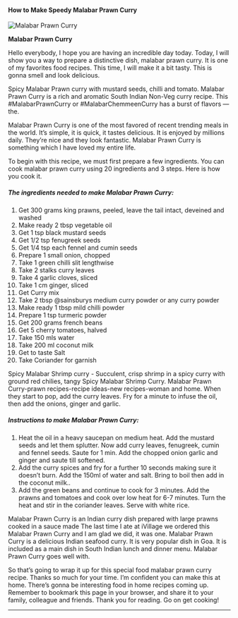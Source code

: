             

#### How to Make Speedy Malabar Prawn Curry

![Malabar Prawn Curry](https://img-global.cpcdn.com/recipes/ac69194b7dbb9121/751x532cq70/malabar-prawn-curry-recipe-main-photo.jpg)

**Malabar Prawn Curry**

Hello everybody, I hope you are having an incredible day today. Today, I will show you a way to prepare a distinctive dish, malabar prawn curry. It is one of my favorites food recipes. This time, I will make it a bit tasty. This is gonna smell and look delicious.

Spicy Malabar Prawn curry with mustard seeds, chilli and tomato. Malabar Prawn Curry is a rich and aromatic South Indian Non-Veg curry recipe. This #MalabarPrawnCurry or #MalabarChemmeenCurry has a burst of flavors — the.

Malabar Prawn Curry is one of the most favored of recent trending meals in the world. It’s simple, it is quick, it tastes delicious. It is enjoyed by millions daily. They’re nice and they look fantastic. Malabar Prawn Curry is something which I have loved my entire life.

To begin with this recipe, we must first prepare a few ingredients. You can cook malabar prawn curry using 20 ingredients and 3 steps. Here is how you cook it.

##### The ingredients needed to make Malabar Prawn Curry:

1.  Get 300 grams king prawns, peeled, leave the tail intact, deveined and washed
2.  Make ready 2 tbsp vegetable oil
3.  Get 1 tsp black mustard seeds
4.  Get 1/2 tsp fenugreek seeds
5.  Get 1/4 tsp each fennel and cumin seeds
6.  Prepare 1 small onion, chopped
7.  Take 1 green chilli slit lengthwise
8.  Take 2 stalks curry leaves
9.  Take 4 garlic cloves, sliced
10.  Take 1 cm ginger, sliced
11.  Get Curry mix
12.  Take 2 tbsp @sainsburys medium curry powder or any curry powder
13.  Make ready 1 tbsp mild chilli powder
14.  Prepare 1 tsp turmeric powder
15.  Get 200 grams french beans
16.  Get 5 cherry tomatoes, halved
17.  Take 150 mls water
18.  Take 200 ml coconut milk
19.  Get to taste Salt
20.  Take Coriander for garnish

Spicy Malabar Shrimp curry - Succulent, crisp shrimp in a spicy curry with ground red chilies, tangy Spicy Malabar Shrimp Curry. Malabar Prawn Curry-prawn recipes-recipe ideas-new recipes-woman and home. When they start to pop, add the curry leaves. Fry for a minute to infuse the oil, then add the onions, ginger and garlic.

##### Instructions to make Malabar Prawn Curry:

1.  Heat the oil in a heavy saucepan on medium heat. Add the mustard seeds and let them splutter. Now add curry leaves, fenugreek, cumin and fennel seeds. Saute for 1 min. Add the chopped onion garlic and ginger and saute till softened.
2.  Add the curry spices and fry for a further 10 seconds making sure it doesn’t burn. Add the 150ml of water and salt. Bring to boil then add in the coconut milk..
3.  Add the green beans and continue to cook for 3 minutes. Add the prawns and tomatoes and cook over low heat for 6-7 minutes. Turn the heat and stir in the coriander leaves. Serve with white rice.

Malabar Prawn Curry is an Indian curry dish prepared with large prawns cooked in a sauce made The last time I ate at iVillage we ordered this Malabar Prawn Curry and I am glad we did, it was one. Malabar Prawn Curry is a delicious Indian seafood curry. It is very popular dish in Goa. It is included as a main dish in South Indian lunch and dinner menu. Malabar Prawn Curry goes well with.

So that’s going to wrap it up for this special food malabar prawn curry recipe. Thanks so much for your time. I’m confident you can make this at home. There’s gonna be interesting food in home recipes coming up. Remember to bookmark this page in your browser, and share it to your family, colleague and friends. Thank you for reading. Go on get cooking!

* * *